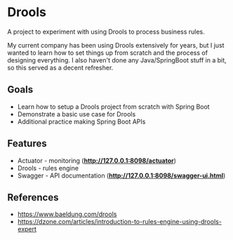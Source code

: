# Drools

A project to experiment with using Drools to process business rules.

My current company has been using Drools extensively for years, but I just wanted to learn how to set things up from scratch and the process of designing everything.
I also haven't done any Java/SpringBoot stuff in a bit, so this served as a decent refresher.


## Goals
* Learn how to setup a Drools project from scratch with Spring Boot
* Demonstrate a basic use case for Drools
* Additional practice making Spring Boot APIs


## Features
* Actuator - monitoring (**http://127.0.0.1:8098/actuator**)
* Drools - rules engine
* Swagger - API documentation (**http://127.0.0.1:8098/swagger-ui.html**)


## References
* https://www.baeldung.com/drools
* https://dzone.com/articles/introduction-to-rules-engine-using-drools-expert

